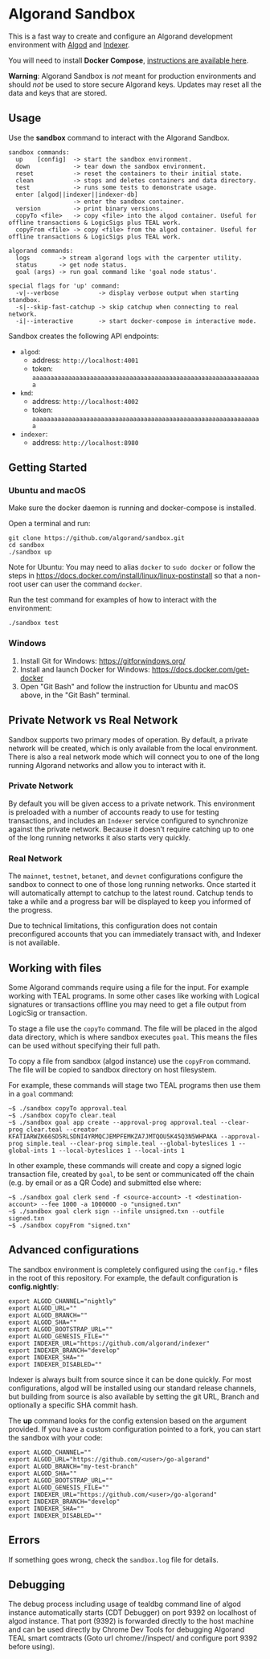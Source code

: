 # Algorand Sandbox

This is a fast way to create and configure an Algorand development environment with [Algod](https://github.com/algorand/go-algorand) and [Indexer](https://github.com/algorand/indexer).

You will need to install **Docker Compose**, [instructions are available here](https://docs.docker.com/compose/install/).

**Warning**: Algorand Sandbox is *not* meant for production environments and should *not* be used to store secure Algorand keys. Updates may reset all the data and keys that are stored.

## Usage

Use the **sandbox** command to interact with the Algorand Sandbox.
```
sandbox commands:
  up    [config]  -> start the sandbox environment.
  down            -> tear down the sandbox environment.
  reset           -> reset the containers to their initial state.
  clean           -> stops and deletes containers and data directory.
  test            -> runs some tests to demonstrate usage.
  enter [algod||indexer||indexer-db]
                  -> enter the sandbox container.
  version         -> print binary versions.
  copyTo <file>   -> copy <file> into the algod container. Useful for offline transactions & LogicSigs plus TEAL work.
  copyFrom <file> -> copy <file> from the algod container. Useful for offline transactions & LogicSigs plus TEAL work.

algorand commands:
  logs        -> stream algorand logs with the carpenter utility.
  status      -> get node status.
  goal (args) -> run goal command like 'goal node status'.

special flags for 'up' command:
  -v|--verbose           -> display verbose output when starting standbox.
  -s|--skip-fast-catchup -> skip catchup when connecting to real network.
  -i|--interactive       -> start docker-compose in interactive mode.
```

Sandbox creates the following API endpoints:
* `algod`:
  * address: `http://localhost:4001`
  * token: `aaaaaaaaaaaaaaaaaaaaaaaaaaaaaaaaaaaaaaaaaaaaaaaaaaaaaaaaaaaaaaaa`
* `kmd`:
  * address: `http://localhost:4002`
  * token: `aaaaaaaaaaaaaaaaaaaaaaaaaaaaaaaaaaaaaaaaaaaaaaaaaaaaaaaaaaaaaaaa`
* `indexer`:
  * address: `http://localhost:8980`

## Getting Started

### Ubuntu and macOS

Make sure the docker daemon is running and docker-compose is installed.

Open a terminal and run:
```
git clone https://github.com/algorand/sandbox.git
cd sandbox
./sandbox up
```

Note for Ubuntu: You may need to alias `docker` to `sudo docker` or follow the steps in https://docs.docker.com/install/linux/linux-postinstall so that a non-root user can user the command `docker`.

Run the test command for examples of how to interact with the environment:
```
./sandbox test
```

### Windows

1. Install Git for Windows: https://gitforwindows.org/
2. Install and launch Docker for Windows: https://docs.docker.com/get-docker
3. Open "Git Bash" and follow the instruction for Ubuntu and macOS above, in the "Git Bash" terminal.

## Private Network vs Real Network

Sandbox supports two primary modes of operation. By default, a private network will be created, which is only available from the local environment. There is also a real network mode which will connect you to one of the long running Algorand networks and allow you to interact with it.

### Private Network

By default you will be given access to a private network. This environment is preloaded with a number of accounts ready to use for testing transactions, and includes an `Indexer` service configured to synchronize against the private network. Because it doesn't require catching up to one of the long running networks it also starts very quickly.

### Real Network

The `mainnet`, `testnet`, `betanet`, and `devnet` configurations configure the sandbox to connect to one of those long running networks. Once started it will automatically attempt to catchup to the latest round. Catchup tends to take a while and a progress bar will be displayed to keep you informed of the progress.

Due to technical limitations, this configuration does not contain preconfigured accounts that you can immediately transact with, and Indexer is not available.

## Working with files

Some Algorand commands require using a file for the input. For example working with TEAL programs. In some other cases like working with Logical signatures or transactions offline you may need to get a file output from LogicSig or transaction.

To stage a file use the `copyTo` command. The file will be placed in the algod data directory, which is where sandbox executes `goal`. This means the files can be used without specifying their full path.

To copy a file from sandbox (algod instance) use the `copyFrom` command. The file will be copied to sandbox directory on host filesystem.

For example, these commands will stage two TEAL programs then use them in a `goal` command:
```
~$ ./sandbox copyTo approval.teal
~$ ./sandbox copyTo clear.teal
~$ ./sandbox goal app create --approval-prog approval.teal --clear-prog clear.teal --creator KFATIARWZK66SD5RLSDNI4YRMQCJEMPFEMKZA7JMTQOU5K45Q3N5WHPAKA --approval-prog simple.teal --clear-prog simple.teal --global-byteslices 1 --global-ints 1 --local-byteslices 1 --local-ints 1
```

In other example, these commands will create and copy a signed logic transaction file, created by `goal`, to be sent or communicated off the chain (e.g. by email or as a QR Code) and submitted else where:
```
~$ ./sandbox goal clerk send -f <source-account> -t <destination-account> --fee 1000 -a 1000000 -o "unsigned.txn"
~$ ./sandbox goal clerk sign --infile unsigned.txn --outfile signed.txn
~$ ./sandbox copyFrom "signed.txn"
```

## Advanced configurations

The sandbox environment is completely configured using the `config.*` files in the root of this repository. For example, the default configuration is **config.nightly**:
```
export ALGOD_CHANNEL="nightly"
export ALGOD_URL=""
export ALGOD_BRANCH=""
export ALGOD_SHA=""
export ALGOD_BOOTSTRAP_URL=""
export ALGOD_GENESIS_FILE=""
export INDEXER_URL="https://github.com/algorand/indexer"
export INDEXER_BRANCH="develop"
export INDEXER_SHA=""
export INDEXER_DISABLED=""
```

Indexer is always built from source since it can be done quickly. For most configurations, algod will be installed using our standard release channels, but building from source is also available by setting the git URL, Branch and optionally a specific SHA commit hash.

The **up** command looks for the config extension based on the argument provided. If you have a custom configuration pointed to a fork, you can start the sandbox with your code:
```
export ALGOD_CHANNEL=""
export ALGOD_URL="https://github.com/<user>/go-algorand"
export ALGOD_BRANCH="my-test-branch"
export ALGOD_SHA=""
export ALGOD_BOOTSTRAP_URL=""
export ALGOD_GENESIS_FILE=""
export INDEXER_URL="https://github.com/<user>/go-algorand"
export INDEXER_BRANCH="develop"
export INDEXER_SHA=""
export INDEXER_DISABLED=""
```

## Errors

If something goes wrong, check the `sandbox.log` file for details.

## Debugging

The debug process including usage of tealdbg command line of algod instance automatically starts (CDT Debugger) on port 9392 on localhost of algod instance. That port (9392) is forwarded directly to the host machine and can be used directly by Chrome Dev Tools for debugging Algorand TEAL smart comtracts (Goto url chrome://inspect/ and configure port 9392 before using).

